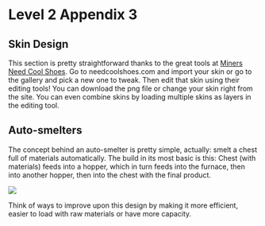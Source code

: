 # Level 2 Appendix 3

## Skin Design

This section is pretty straightforward thanks to the great tools at [Miners Need Cool Shoes](http://www.needcoolshoes.com/). Go to needcoolshoes.com and import your skin or go to the gallery and pick a new one to tweak. Then edit that skin using their editing tools! You can download the png file or change your skin right from the site. You can even combine skins by loading multiple skins as layers in the editing tool.

## Auto-smelters

The concept behind an auto-smelter is pretty simple, actually: smelt a chest full of materials automatically. The build in its most basic is this: Chest (with materials) feeds into a hopper, which in turn feeds into the furnace, then into another hopper, then into the chest with the final product.

![](images/auto-smelt.png)

Think of ways to improve upon this design by making it more efficient, easier to load with raw materials or have more capacity.
